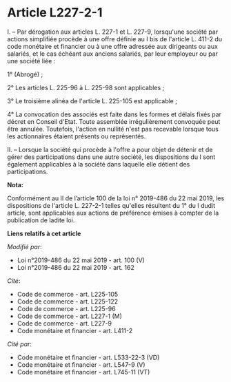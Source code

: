 # Article L227-2-1

I. – Par dérogation aux articles L. 227-1 et L. 227-9, lorsqu'une société par actions simplifiée procède à une offre définie
au I bis de l'article L. 411-2 du code monétaire et financier  ou à une offre adressée aux dirigeants ou aux salariés, et le
cas échéant aux anciens salariés, par leur employeur ou par une société liée :

1° (Abrogé) ;

2° Les articles L. 225-96 à L. 225-98 sont applicables ;

3° Le troisième alinéa de l'article L. 225-105 est applicable ;

4° La convocation des associés est faite dans les formes et délais fixés par décret en Conseil d'Etat. Toute assemblée
irrégulièrement convoquée peut être annulée. Toutefois, l'action en nullité n'est pas recevable lorsque tous les actionnaires
étaient présents ou représentés.

II. – Lorsque la société qui procède à l'offre a pour objet de détenir et de gérer des participations dans une autre société,
les dispositions du I sont également applicables à la société dans laquelle elle détient des participations.

**Nota:**

Conformément au II de l’article 100 de la loi n° 2019-486 du 22 mai 2019, les dispositions de l'article L. 227-2-1 telles
qu'elles résultent du 1° du I dudit article, sont applicables aux actions de préférence émises à compter de la publication de
ladite loi.

**Liens relatifs à cet article**

_Modifié par_:

  - Loi n°2019-486 du 22 mai 2019 - art. 100 (V)
  - Loi n°2019-486 du 22 mai 2019 - art. 162

_Cite_:

  - Code de commerce - art. L225-105
  - Code de commerce - art. L225-122
  - Code de commerce - art. L225-96
  - Code de commerce - art. L227-1 (M)
  - Code de commerce - art. L227-9
  - Code monétaire et financier - art. L411-2

_Cité par_:

  - Code monétaire et financier - art. L533-22-3 (VD)
  - Code monétaire et financier - art. L547-9 (V)
  - Code monétaire et financier - art. L745-11 (VT)
